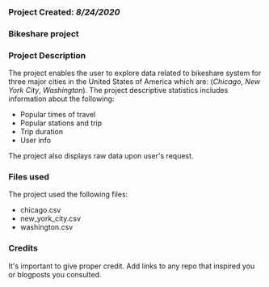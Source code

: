 ### Project Created: *8/24/2020*


### Bikeshare project


### Project Description
The project enables the user to explore data related to bikeshare system for three major cities in the United States of America which are: (*Chicago*, *New York City*, *Washington*).
The project descriptive statistics includes information about the following:
- Popular times of travel
- Popular stations and trip
- Trip duration
- User info

The project also displays raw data upon user's request.

### Files used
The project used the following files:
- chicago.csv
- new_york_city.csv
- washington.csv

### Credits
It's important to give proper credit. Add links to any repo that inspired you or blogposts you consulted.
